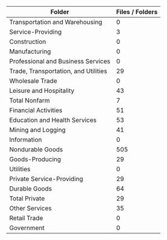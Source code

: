 | Folder                               |   Files / Folders |
|--------------------------------------|-------------------|
| Transportation and Warehousing       |                 0 |
| Service-Providing                    |                 3 |
| Construction                         |                 0 |
| Manufacturing                        |                 0 |
| Professional and Business Services   |                 0 |
| Trade, Transportation, and Utilities |                29 |
| Wholesale Trade                      |                 0 |
| Leisure and Hospitality              |                43 |
| Total Nonfarm                        |                 7 |
| Financial Activities                 |                51 |
| Education and Health Services        |                53 |
| Mining and Logging                   |                41 |
| Information                          |                 0 |
| Nondurable Goods                     |               505 |
| Goods-Producing                      |                29 |
| Utilities                            |                 0 |
| Private Service-Providing            |                29 |
| Durable Goods                        |                64 |
| Total Private                        |                29 |
| Other Services                       |                35 |
| Retail Trade                         |                 0 |
| Government                           |                 0 |